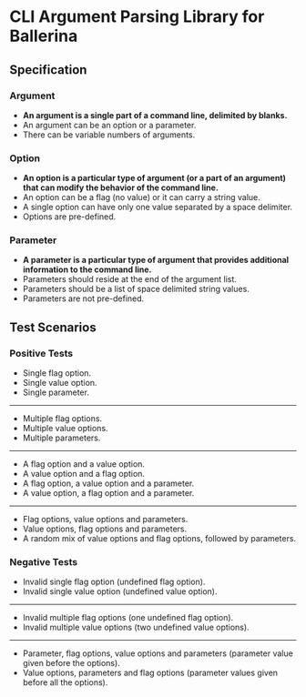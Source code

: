 # CLI Argument Parsing Library for Ballerina

## Specification

### Argument
* **An argument is a single part of a command line, delimited by blanks.**
* An argument can be an option or a parameter.
* There can be variable numbers of arguments.

### Option
* **An option is a particular type of argument (or a part of an argument) that can modify the behavior of the command line.**
* An option can be a flag (no value) or it can carry a string value.
* A single option can have only one value separated by a space delimiter.
* Options are pre-defined.

### Parameter
* **A parameter is a particular type of argument that provides additional information to the command line.**
* Parameters should reside at the end of the argument list.
* Parameters should be a list of space delimited string values.
* Parameters are not pre-defined.

## Test Scenarios

### Positive Tests

* Single flag option.
* Single value option.
* Single parameter.
---
* Multiple flag options.
* Multiple value options.
* Multiple parameters.
---
* A flag option and a value option.
* A value option and a flag option.
* A flag option, a value option and a parameter.
* A value option, a flag option and a parameter.
---
* Flag options, value options and parameters.
* Value options, flag options and parameters.
* A random mix of value options and flag options, followed by parameters.

### Negative Tests
* Invalid single flag option (undefined flag option).
* Invalid single value option (undefined value option).
---
* Invalid multiple flag options (one undefined flag option).
* Invalid multiple value options (two undefined value options).
---
* Parameter, flag options, value options and parameters (parameter value given before the options).
* Value options, parameters and flag options (parameter values given before all the options).
